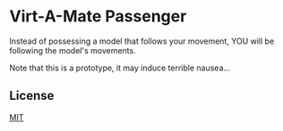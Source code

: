 # Virt-A-Mate Passenger

Instead of possessing a model that follows your movement, YOU will be following the model's movements.

Note that this is a prototype, it may induce terrible nausea...

## License

[MIT](LICENSE.md)
